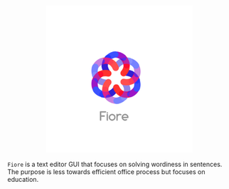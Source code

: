 <p align="center">
  <img src="Fiore.png" width="330"/>
</p>

`Fiore` is a text editor GUI that focuses on solving wordiness in sentences. The purpose is less towards efficient office process but focuses on education.
